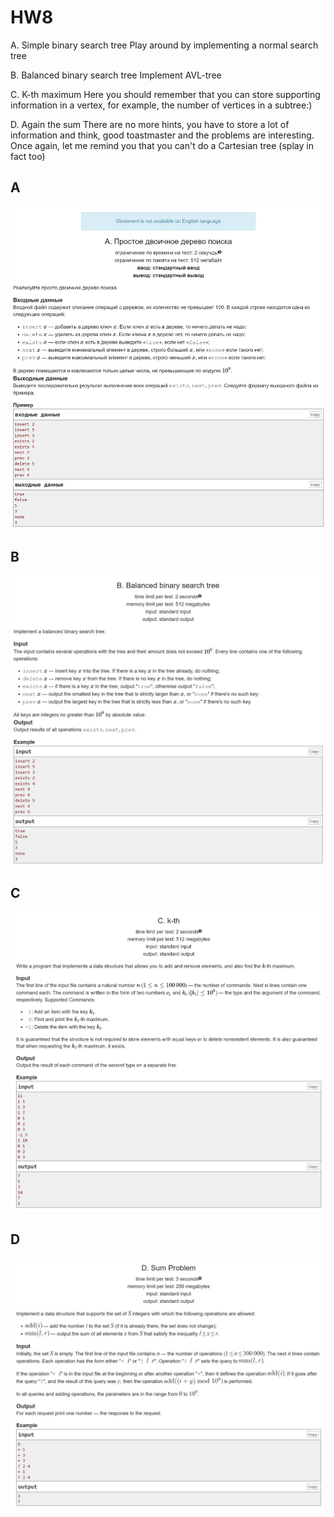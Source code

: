 # HW8

A. Simple binary search tree Play around by implementing a normal search tree

B. Balanced binary search tree Implement AVL-tree

C. K-th maximum Here you should remember that you can store supporting information in a vertex, for example, the number of vertices in a subtree:)

D. Again the sum There are no more hints, you have to store a lot of information and think, good toastmaster and the problems are interesting. Once again, let me remind you that you can't do a Cartesian tree (splay in fact too)

## A

![A](Problems_screenshots/A.jpg)

## B

![B](Problems_screenshots/B.jpg)

## C

![C](Problems_screenshots/C.jpg)

## D

![D](Problems_screenshots/D.jpg)
